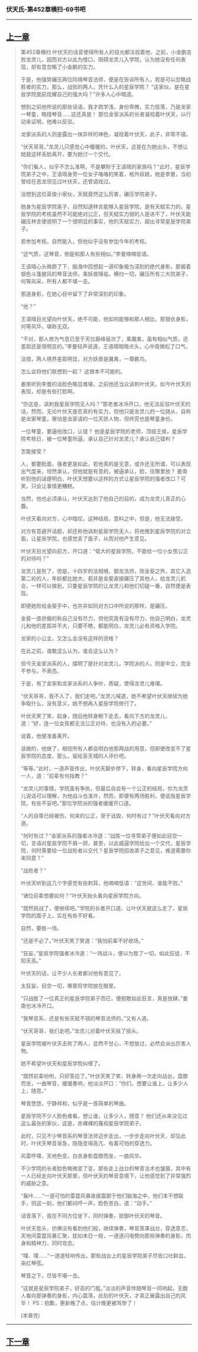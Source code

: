### 伏天氏-第452章横扫-69书吧

--------
[上一章](./723da5ac99dd8fd615fb35f1bfa0206d.md)
--------


>
>
>
>第452章横扫
>叶伏天的话音使得所有人的目光都注视着他，之前，小金鹏击败龙灵儿，因而对方以此为借口，阻碍龙灵儿入学院，认为她没有任何表现，却有意忽略了小金鹏的实力。
>
>于是，他强势碾压两位同境琴音法师，便是在告诉所有人，若是可以忽略战胜者的实力，那么，战败的两人，凭什么入的星辰学院？
>“这家伙，是在星辰学院面前炫耀自己的强大吗？”许多人心中暗道。
>
>想到之前他所说的那些话语，我才疏学浅，身份卑微，实力低落，乃是龙家一琴童，略擅琴音……这还真是！
>那位金家派系的长者凝视着叶伏天，以行动来证明，他难以反驳。
>
>龙家派系的人则是露出一抹异样的神色，凝视着叶伏天，此子，非常不错。
>
>“伏天哥哥。”龙灵儿只感觉心中暖暖的，叶伏天，这是在为她出头，不想让她就这样丢脸离开，要为她讨一个交代。
>
>“你们看人，似乎不怎么准啊，不是攀附于王语晴的家族吗？”此时，星辰学院弟子之中，王语晴身旁一位女子咯咯的笑着，格外妖娆，她是李曼，当初曾经在恶龙领见过叶伏天，还曾调戏过。
>
>没想到这位英俊小家伙，天赋竟然这么厉害，碾压学院弟子。
>
>她身为星辰学院弟子，自然知道林言能够入星辰学院，是有天赋实力的，星辰学院的考核虽然不可能绝对公正，但天赋实力弱的人是进不了，叶伏天能碾压林言便说明了一个很明显的事实，他的天赋实力，超出寻常星辰学院弟子。
>
>若参加考核，自然能入，但他似乎没有参加今年的考核。
>
>“这气质，这琴音，倒是和那人有些相似。”李曼喃喃低语。
>
>王语晴心头微颤了下，脑海中回想起一道印象极为深刻的绝代身影，那披着银色斗篷披风的琴音法师，乘妖兽降临，横扫一切，碾压所有三大院弟子，何等风采，所有人都不堪一击。
>
>那道身影，在她心目中留下了非常深刻的印象。
>
>“他？”
>
>王语晴目光望向叶伏天，绝不可能，他如何能够和那人相比，那银衣身影，何等风华，堪称无双。
>
>“不对，那人修为气息已至于天位巅峰层次了，乘魔禽，虽有相似气质，还差距还是很明显的。”李曼轻声说道，王语晴暗暗点头，心中竟微松了口气。
>
>没错，两人境界差距明显，对方妖兽是魔禽，一尊鹏鸟。
>
>怎么会将他们联想到一起？
>这根本不可能的。
>
>姜南听到李曼的话脸色略显难堪，之前他还当众讽刺叶伏天，如今叶伏天的表现，却是有些打脸啊。
>
>“你这是，讽刺我星辰学院无人吗？”那老者冰冷开口，他无法反驳叶伏天的话，然而，无论叶伏天是否真的有实力，但他只是龙灵儿的一位随从，自称是龙家琴童，哪怕是龙家请的一位天骄人物，但终究也是琴童身份。
>
>一位琴童，要逼他改口，认错？
>他是星辰学院的老师，顶级王侯，星辰学院考核日，被一位琴童所逼，承认自己针对龙灵儿？承认自己错判？
>
>怎能接受？
>
>人，都要脸面，强者更是如此，若他真的是无意，或许还无所谓，可以表现出气度来，坦然承认，但他就是有意的，被逼承认，脸，往哪里放？
>姜南听到他的话便明白，叶伏天想要以这样的方式让星辰学院的强者改口？可笑，只会让事情更糟糕。
>
>当然，他也必须承认，叶伏天达到了他自己的目的，成为龙灵儿真正的心腹。
>
>叶伏天看向对方，心中暗叹，这种结局，意料之中，但是，他无法接受。
>
>对方有意避开话题，却还称他讽刺星辰学院无人，将他推到星辰学院的对立面，让星辰学院，也感觉丢了面子，从而对他产生意见。
>
>叶伏天目光望向前方，开口道：“偌大的星辰学院，不能给一位小女孩公正的对待吗？”
>
>龙灵儿是败了，但是，十四岁的法相境，御龙法师，除金斐之外，其它入选第二轮的人，年龄都比她大，若非是金斐直接碾压了其他人，给龙灵儿机会，一样可以做到，只要星辰学院的让龙灵儿和他们切磋一番，自然便是表现。
>
>即便她败给金斐手中，也并非如同对方口中所说的那样，是碾压。
>
>金斐一直骄傲的称自己没有尽力，但他究竟有没有尽力，他自己明白，龙灵儿和他的差距并不大，只要不瞎，都能明白，龙灵儿必有资格入学院。
>
>龙家的小公主，又怎么会没有这样的资格？
>
>在此之前，谁敢这么认为，谁会这么认为？
>
>但今天金家派系的人，摆明了是针对龙灵儿，学院派的人，则是中立，完全不参与，不表态。
>
>于是，有了金家和龙家派系的人争吵，质疑，使得龙灵儿难堪。
>
>“伏天哥哥，我不入了，我们走吧。”龙灵儿喊道，她不希望叶伏天继续为她争取什么，没有意义，她不想再入星辰学院修行了。
>
>叶伏天笑了笑，起身，随后他转身朝下走去，看向下方的龙灵儿，道：“好，连一位女孩都无法公正对待，也没有入的必要。”
>
>说着，他便准备离开。
>
>该做的，他做了，相信所有人都会明白他那两战的用意，但即便改变不了星辰学院的态度，那么，留给圣天城的人评价吧。
>
>“等等。”此时，一道声音传出，叶伏天脚步停下，转身，看向星辰学院方向一人，道：“前辈有何指教？”
>
>“龙灵儿的事情，学院虽有争执，但最后自会有一个公正的结局，你为龙灵儿说话可以理解，为他战斗也准许，然而，即便有两场胜利，便诋毁星辰学院，有些不妥吧。”那位学院派的强者缓缓开口道。
>
>“人的自尊已经被伤，何来的公正，至于诋毁，何时有过？”叶伏天看向对方道。
>
>“何时有过？”金家派系的强者冰冷道：“战胜一位寻常弟子便如此目空一切，言语对星辰学院不屑一顾，甚至，以此威逼学院给出一个交代，星辰学院，何时需要给一位战败者以交代？星辰学院招收弟子之意见，难道需要你来同意？”
>
>“战败者？”
>
>叶伏天听到这几个字感觉有些刺耳，他喃喃低语：“这世间，谁能不败。”
>
>“诸位前辈想要如何？”叶伏天抬头看向星辰学院方向。
>
>“既然挑战了，便继续吧。”学院的长者开口道，让叶伏天就这么走了，星辰学院的面子上，实在有些不好看。
>
>自然，要胜一场。
>
>“还是不必了。”叶伏天笑了笑道：“我怕前辈不好收场。”
>
>“狂妄。”星辰学院强者冰冷道：“一场战斗，便以为胜了一切，如此狂徒，不知天高。”
>
>叶伏天的话，让不少人长者都对他有意见了。
>
>太狂妄，目空一切，哪里将学院放在眼里。
>
>“只战胜了一位真正的星辰学院弟子而已，便胆敢如此狂言，真是放肆。”姜南也冰冷开口。
>
>“我琴音系，还是有些天赋不错的琴音法师的。”又有人道。
>
>“伏天哥哥，我们走吧。”龙灵儿对着叶伏天摇了摇头。
>
>星辰学院被叶伏天击败了两人，显然不甘心，不想放过，必然会派出厉害人物。
>
>她不希望叶伏天和星辰学院纠缠了。
>
>“既然前辈吩咐，只好答应了。”叶伏天笑了笑，转身再一次走向战台，盘膝而坐，一曲琴音，缓缓奏响，他淡淡开口：“你们，想要让谁上，让多少人上，随意。”
>
>琴音悠悠，宁静祥和，似乎是一首简单的琴曲。
>
>星辰学院不少人脸色难看，想让谁，让多少人，随意？
>他们还从来没见过这么嚣张的家伙，这是，赤裸裸的蔑视星辰学院弟子。
>
>此时，只见不少琴音系的琴音法师迈步走出，一步步走向叶伏天，却见此时，叶伏天琴音渐急，隐隐变得高亢、有着可怕的穿透力。
>
>风雷呼啸，天地色变，白衣身影盘膝而坐，一曲风华。
>
>不少学院的长者脸色略微变了变，那些走上战台的琴音法术也皱眉，其中有一人已经走向叶伏天那里，但叶伏天的琴音意境下，让他感觉到了非常强烈的威胁之意。
>
>“轰咔……”一道可怕的雷霆风暴直接震颤于他们脑海之中，他们本不想联手，但这一刻，他们都闷哼一声，脸色苍白，道：“动手。”
>
>话音落下，竟在不同方位坐下，同时弹奏，抵御叶伏天的琴音。
>
>叶伏天低头，仿佛没有看到他们般，继续弹奏，琴音笼罩战台，穿透意志，天地间雷霆风暴汇聚，犹如末日一般，一道道闪电劈向那些弹奏的身影，肉身和精神力，同时攻击。
>
>“噗、噗……”一道道轻响传出，那些战台上的星辰学院弟子尽皆口吐鲜血，染红琴弦。
>
>琴音之下，尽皆不堪一击。
>
>“这就是星辰学院弟子，好高的门槛。”淡淡的声音伴随琴音一同响起，无数人看向那弹奏的身影，内心震荡，此刻的叶伏天，才真正展露出自己的风华！
>PS：抱歉，更新晚了点，估计晚更被骂惨了！
>
>(本章完)
>
>

--------
[下一章](./90bd99390faa79c68ecb582f37a81f40.md)
--------
